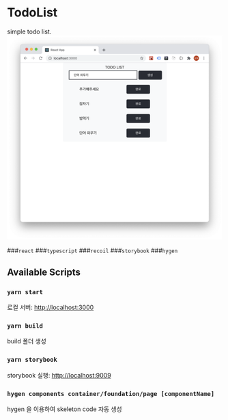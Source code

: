 # TodoList
simple todo list.
![](./preview.png)

###`react`
###`typescript`
###`recoil`
###`storybook`
###`hygen`

## Available Scripts

### `yarn start`

로컬 서버: [http://localhost:3000](http://localhost:3000)

### `yarn build`

build 폴더 생성

### `yarn storybook`

storybook 실행: [http://localhost:9009](http://localhost:9009)

### `hygen components container/foundation/page [componentName]`

hygen 을 이용하여 skeleton code 자동 생성


